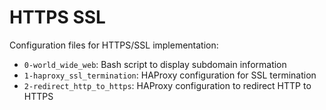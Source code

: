 # HTTPS SSL

Configuration files for HTTPS/SSL implementation:

- `0-world_wide_web`: Bash script to display subdomain information
- `1-haproxy_ssl_termination`: HAProxy configuration for SSL termination
- `2-redirect_http_to_https`: HAProxy configuration to redirect HTTP to HTTPS 
